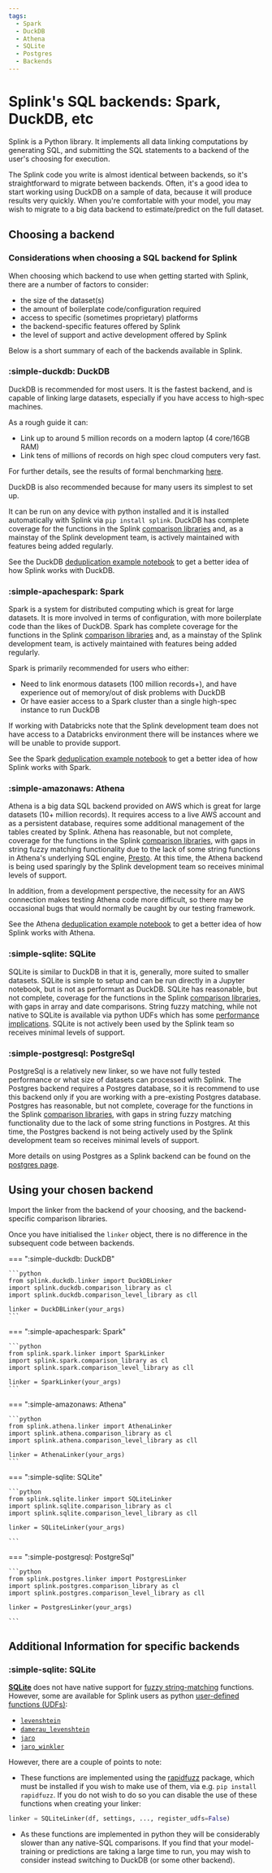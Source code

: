 ```yaml
---
tags:
  - Spark
  - DuckDB
  - Athena
  - SQLite
  - Postgres
  - Backends
---
```


# Splink's SQL backends: Spark, DuckDB, etc

Splink is a Python library. It implements all data linking computations by generating SQL, and submitting the SQL statements to a backend of the user's choosing for execution.

The Splink code you write is almost identical between backends, so it's straightforward to migrate between backends. Often, it's a good idea to start working using DuckDB on a sample of data, because it will produce results very quickly. When you're comfortable with your model, you may wish to migrate to a big data backend to estimate/predict on the full dataset.

## Choosing a backend

### Considerations when choosing a SQL backend for Splink

When choosing which backend to use when getting started with Splink, there are a number of factors to consider:

- the size of the dataset(s)
- the amount of boilerplate code/configuration required
- access to specific (sometimes proprietary) platforms
- the backend-specific features offered by Splink
- the level of support and active development offered by Splink

Below is a short summary of each of the backends available in Splink.

### :simple-duckdb: DuckDB

DuckDB is recommended for most users. It is the fastest backend, and is capable of linking large datasets, especially if you have access to high-spec machines.

As a rough guide it can:

- Link up to around 5 million records on a modern laptop (4 core/16GB RAM)
- Link tens of millions of records on high spec cloud computers very fast.

For further details, see the results of formal benchmarking [here](https://www.robinlinacre.com/fast_deduplication/).

DuckDB is also recommended because for many users its simplest to set up.

It can be run on any device with python installed and it is installed automatically with Splink via `pip install splink`. DuckDB has complete coverage for the functions in the Splink [comparison libraries](../../../comparison_level_library.md) and, as a mainstay of the Splink development team, is actively maintained with features being added regularly.

See the DuckDB [deduplication example notebook](../../../demos/examples/deduplicate_50k_synthetic.ipynb) to get a better idea of how Splink works with DuckDB.

### :simple-apachespark: Spark

Spark is a system for distributed computing which is great for large datasets. It is more involved in terms of configuration, with more boilerplate code than the likes of DuckDB. Spark has complete coverage for the functions in the Splink [comparison libraries](../../../comparison_level_library.md) and, as a mainstay of the Splink development team, is actively maintained with features being added regularly.

Spark is primarily recommended for users who either:

- Need to link enormous datasets (100 million records+), and have experience out of memory/out of disk problems with DuckDB
- Or have easier access to a Spark cluster than a single high-spec instance to run DuckDB

If working with Databricks note that the Splink development team does not have access to a Databricks environment there will be instances where we will be unable to provide support.

See the Spark [deduplication example notebook](../../../demos/examples/spark/deduplicate_1k_synthetic.ipynb) to get a better idea of how Splink works with Spark.

### :simple-amazonaws: Athena

Athena is a big data SQL backend provided on AWS which is great for large datasets (10+ million records). It requires access to a live AWS account and as a persistent database, requires some additional management of the tables created by Splink. Athena has reasonable, but not complete, coverage for the functions in the Splink [comparison libraries](../../../comparison_level_library.md), with gaps in string fuzzy matching functionality due to the lack of some string functions in Athena's underlying SQL engine, [Presto](https://prestodb.io/docs/current/). At this time, the Athena backend is being used sparingly by the Splink development team so receives minimal levels of support.

In addition, from a development perspective, the necessity for an AWS connection makes testing Athena code more difficult, so there may be occasional bugs that would normally be caught by our testing framework.

See the Athena [deduplication example notebook](../../../demos/examples/athena/deduplicate_50k_synthetic.ipynb) to get a better idea of how Splink works with Athena.

### :simple-sqlite: SQLite

SQLite is similar to DuckDB in that it is, generally, more suited to smaller datasets. SQLite is simple to setup and can be run directly in a Jupyter notebook, but is not as performant as DuckDB. SQLite has reasonable, but not complete, coverage for the functions in the Splink [comparison libraries](../../../comparison_level_library.md), with gaps in array and date comparisons. String fuzzy matching, while not native to SQLite is available via python UDFs which has some [performance implications](#additional-information-for-specific-backends). SQLite is not actively been used by the Splink team so receives minimal levels of support.

### :simple-postgresql: PostgreSql

PostgreSql is a relatively new linker, so we have not fully tested performance or what size of datasets can processed with Splink. The Postgres backend requires a Postgres database, so it is recommend to use this backend only if you are working with a pre-existing Postgres database. Postgres has reasonable, but not complete, coverage for the functions in the Splink [comparison libraries](../../../comparison_level_library.md), with gaps in string fuzzy matching functionality due to the lack of some string functions in Postgres. At this time, the Postgres backend is not being actively used by the Splink development team so receives minimal levels of support.

More details on using Postgres as a Splink backend can be found on the [postgres page](./postgres.md).

## Using your chosen backend

Import the linker from the backend of your choosing, and the backend-specific comparison libraries.

Once you have initialised the `linker` object, there is no difference in the subsequent code between backends.

=== ":simple-duckdb: DuckDB"

    ```python
    from splink.duckdb.linker import DuckDBLinker
    import splink.duckdb.comparison_library as cl
    import splink.duckdb.comparison_level_library as cll

    linker = DuckDBLinker(your_args)
    ```

=== ":simple-apachespark: Spark"

    ```python
    from splink.spark.linker import SparkLinker
    import splink.spark.comparison_library as cl
    import splink.spark.comparison_level_library as cll

    linker = SparkLinker(your_args)
    ```

=== ":simple-amazonaws: Athena"

    ```python
    from splink.athena.linker import AthenaLinker
    import splink.athena.comparison_library as cl
    import splink.athena.comparison_level_library as cll

    linker = AthenaLinker(your_args)
    ```

=== ":simple-sqlite: SQLite"

    ```python
    from splink.sqlite.linker import SQLiteLinker
    import splink.sqlite.comparison_library as cl
    import splink.sqlite.comparison_level_library as cll

    linker = SQLiteLinker(your_args)

    ```

=== ":simple-postgresql: PostgreSql"

    ```python
    from splink.postgres.linker import PostgresLinker
    import splink.postgres.comparison_library as cl
    import splink.postgres.comparison_level_library as cll

    linker = PostgresLinker(your_args)

    ```

## Additional Information for specific backends

### :simple-sqlite: SQLite

[**SQLite**](https://www.sqlite.org/index.html) does not have native support for [fuzzy string-matching](../../comparisons/comparators.md) functions.
However, some are available for Splink users as python [user-defined functions (UDFs)](../../../dev_guides/udfs.html#sqlite):

- [`levenshtein`](../../../comparison_level_library.html#splink.comparison_level_library.LevenshteinLevelBase)
- [`damerau_levenshtein`](../../../comparison_level_library.html#splink.comparison_level_library.DamerauLevenshteinLevelBase)
- [`jaro`](../../../comparison_level_library.html#splink.comparison_level_libraryJaroLevelBase)
- [`jaro_winkler`](../../../comparison_level_library.html#splink.comparison_level_library.JaroWinklerLevelBase)

However, there are a couple of points to note:

- These functions are implemented using the [rapidfuzz](https://maxbachmann.github.io/RapidFuzz/) package, which must be installed if you wish to make use of them, via e.g. `pip install rapidfuzz`. If you do not wish to do so you can disable the use of these functions when creating your linker:

```py
linker = SQLiteLinker(df, settings, ..., register_udfs=False)
```

- As these functions are implemented in python they will be considerably slower than any native-SQL comparisons. If you find that your model-training or predictions are taking a large time to run, you may wish to consider instead switching to DuckDB (or some other backend).
